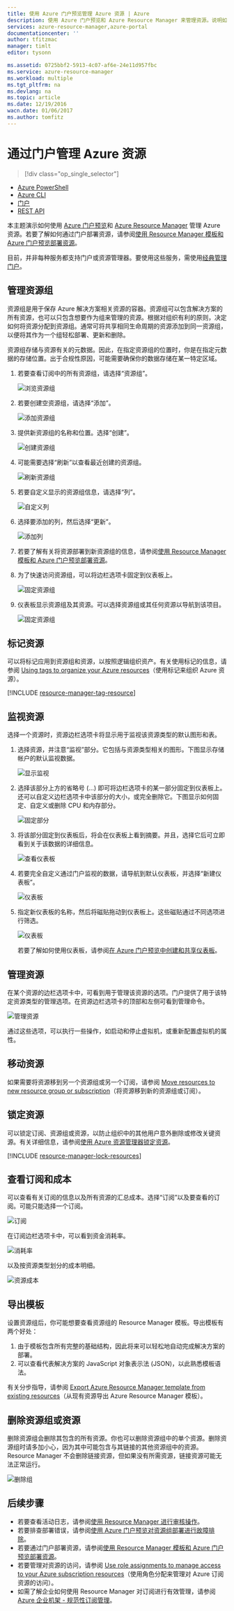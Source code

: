 ```yaml
---
title: 使用 Azure 门户预览管理 Azure 资源 | Azure
description: 使用 Azure 门户预览和 Azure Resource Manager 来管理资源。说明如何使用仪表板进行资源监视。
services: azure-resource-manager,azure-portal
documentationcenter: ''
author: tfitzmac
manager: timlt
editor: tysonn

ms.assetid: 0725bbf2-5913-4c07-af6e-24e11d957fbc
ms.service: azure-resource-manager
ms.workload: multiple
ms.tgt_pltfrm: na
ms.devlang: na
ms.topic: article
ms.date: 12/19/2016
wacn.date: 01/06/2017
ms.author: tomfitz
---
```


# 通过门户管理 Azure 资源
> [!div class="op_single_selector"]
- [Azure PowerShell](./powershell-azure-resource-manager.md)
- [Azure CLI](./xplat-cli-azure-resource-manager.md)
- [门户](./resource-group-portal.md)
- [REST API](./resource-manager-rest-api.md)

本主题演示如何使用 [Azure 门户预览](https://portal.azure.cn)和 [Azure Resource Manager](./resource-group-overview.md) 管理 Azure 资源。若要了解如何通过门户部署资源，请参阅[使用 Resource Manager 模板和 Azure 门户预览部署资源](./resource-group-template-deploy-portal.md)。

目前，并非每种服务都支持门户或资源管理器。要使用这些服务，需使用[经典管理门户](https://manage.windowsazure.cn)。

## <a name="create-resource-group-and-resources"></a> 管理资源组

资源组是用于保存 Azure 解决方案相关资源的容器。资源组可以包含解决方案的所有资源，也可以只包含想要作为组来管理的资源。根据对组织有利的原则，决定如何将资源分配到资源组。通常可将共享相同生命周期的资源添加到同一资源组，以便将其作为一个组轻松部署、更新和删除。

资源组存储与资源有关的元数据。因此，在指定资源组的位置时，你是在指定元数据的存储位置。出于合规性原因，可能需要确保你的数据存储在某一特定区域。

1. 若要查看订阅中的所有资源组，请选择“资源组”。

    ![浏览资源组](./media/resource-group-portal/browse-groups.png)  

2. 若要创建空资源组，请选择“添加”。

    ![添加资源组](./media/resource-group-portal/add-resource-group.png)  

3. 提供新资源组的名称和位置。选择“创建”。

    ![创建资源组](./media/resource-group-portal/create-empty-group.png)  

4. 可能需要选择“刷新”以查看最近创建的资源组。

    ![刷新资源组](./media/resource-group-portal/refresh-resource-groups.png)  

5. 若要自定义显示的资源组信息，请选择“列”。

    ![自定义列](./media/resource-group-portal/select-columns.png)  

6. 选择要添加的列，然后选择“更新”。

    ![添加列](./media/resource-group-portal/add-columns.png)  

7. 若要了解有关将资源部署到新资源组的信息，请参阅[使用 Resource Manager 模板和 Azure 门户预览部署资源](./resource-group-template-deploy-portal.md)。
8. 为了快速访问资源组，可以将边栏选项卡固定到仪表板上。

    ![固定资源组](./media/resource-group-portal/pin-group.png)  

9. 仪表板显示资源组及其资源。可以选择资源组或其任何资源以导航到该项目。

    ![固定资源组](./media/resource-group-portal/show-resource-group-dashboard.png)  

## 标记资源
可以将标记应用到资源组和资源，以按照逻辑组织资产。有关使用标记的信息，请参阅 [Using tags to organize your Azure resources](./resource-group-using-tags.md)（使用标记来组织 Azure 资源）。

[!INCLUDE [resource-manager-tag-resource](../../includes/resource-manager-tag-resources.md)]

## 监视资源
选择一个资源时，资源边栏选项卡将显示用于监视该资源类型的默认图形和表。

1. 选择资源，并注意“监视”部分。它包括与资源类型相关的图形。下图显示存储帐户的默认监视数据。

    ![显示监视](./media/resource-group-portal/show-monitoring.png)  

2. 选择该部分上方的省略号 (...) 即可将边栏选项卡的某一部分固定到仪表板上。还可以自定义边栏选项卡中该部分的大小，或完全删除它。下图显示如何固定、自定义或删除 CPU 和内存部分。

    ![固定部分](./media/resource-group-portal/pin-cpu-section.png)  

3. 将该部分固定到仪表板后，将会在仪表板上看到摘要。并且，选择它后可立即看到关于该数据的详细信息。

    ![查看仪表板](./media/resource-group-portal/view-startboard.png)  

4. 若要完全自定义通过门户监视的数据，请导航到默认仪表板，并选择“新建仪表板”。

    ![仪表板](./media/resource-group-portal/dashboard.png)  

5. 指定新仪表板的名称，然后将磁贴拖动到仪表板上。这些磁贴通过不同选项进行筛选。

    ![仪表板](./media/resource-group-portal/create-dashboard.png)  

     若要了解如何使用仪表板，请参阅[在 Azure 门户预览中创建和共享仪表板](../azure-portal/azure-portal-dashboards.md)。

## <a name="manage-resources"></a> 管理资源
在某个资源的边栏选项卡中，可看到用于管理该资源的选项。门户提供了用于该特定资源类型的管理选项。在资源边栏选项卡的顶部和左侧可看到管理命令。

![管理资源](./media/resource-group-portal/manage-resources.png)  

通过这些选项，可以执行一些操作，如启动和停止虚拟机，或重新配置虚拟机的属性。

## 移动资源
如果需要将资源移到另一个资源组或另一个订阅，请参阅 [Move resources to new resource group or subscription](./resource-group-move-resources.md)（将资源移到新的资源组或订阅）。

## 锁定资源
可以锁定订阅、资源组或资源，以防止组织中的其他用户意外删除或修改关键资源。有关详细信息，请参阅[使用 Azure 资源管理器锁定资源](./resource-group-lock-resources.md)。

[!INCLUDE [resource-manager-lock-resources](../../includes/resource-manager-lock-resources.md)]

## 查看订阅和成本
可以查看有关订阅的信息以及所有资源的汇总成本。选择“订阅”以及要查看的订阅。可能只能选择一个订阅。

![订阅](./media/resource-group-portal/select-subscription.png)  

在订阅边栏选项卡中，可以看到资金消耗率。

![消耗率](./media/resource-group-portal/burn-rate.png)  

以及按资源类型划分的成本明细。

![资源成本](./media/resource-group-portal/cost-by-resource.png)  

## 导出模板
设置资源组后，你可能想要查看资源组的 Resource Manager 模板。导出模板有两个好处：

1. 由于模板包含所有完整的基础结构，因此将来可以轻松地自动完成解决方案的部署。
2. 可以查看代表解决方案的 JavaScript 对象表示法 (JSON)，以此熟悉模板语法。

有关分步指导，请参阅 [Export Azure Resource Manager template from existing resources](./resource-manager-export-template.md)（从现有资源导出 Azure Resource Manager 模板）。

## 删除资源组或资源
删除资源组会删除其包含的所有资源。你也可以删除资源组中的单个资源。删除资源组时请多加小心，因为其中可能包含与其链接的其他资源组中的资源。Resource Manager 不会删除链接资源，但如果没有所需资源，链接资源可能无法正常运行。

![删除组](./media/resource-group-portal/delete-group.png)  

## 后续步骤
* 若要查看活动日志，请参阅[使用 Resource Manager 进行审核操作](./resource-group-audit.md)。
* 若要排查部署错误，请参阅[使用 Azure 门户预览对资源组部署进行故障排除](./resource-manager-troubleshoot-deployments-portal.md)。
* 若要通过门户部署资源，请参阅[使用 Resource Manager 模板和 Azure 门户预览部署资源](./resource-group-template-deploy-portal.md)。
* 若要管理对资源的访问，请参阅 [Use role assignments to manage access to your Azure subscription resources](../active-directory/role-based-access-control-configure.md)（使用角色分配来管理对 Azure 订阅资源的访问）。
* 如需了解企业如何使用 Resource Manager 对订阅进行有效管理，请参阅 [Azure 企业机架 - 规范性订阅管理](./resource-manager-subscription-governance.md)。

<!---HONumber=Mooncake_0103_2017-->